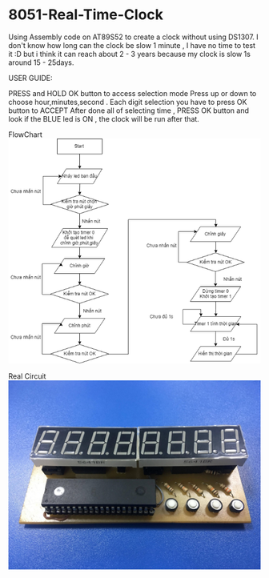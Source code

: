 # 8051-Real-Time-Clock
Using Assembly code on AT89S52 to create a clock without using DS1307.
I don't know how long can the clock be slow 1 minute , I have no time to test it :D but i think it can reach about 2 - 3 years because my clock is slow 1s around 15 - 25days.

USER GUIDE:

PRESS and HOLD OK button to access selection mode
Press up or down to choose hour,minutes,second . Each digit selection you have to press OK button to ACCEPT 
After done all of selecting time , PRESS OK button and look if the BLUE led is ON , the clock will be run after that.

FlowChart
![](FlowChart.png)

Real Circuit 
![](ClockCircuit.jpg)
